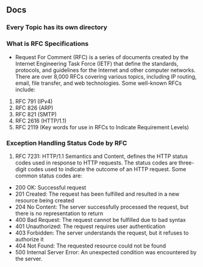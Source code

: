 ﻿## Docs
### Every Topic has its own directory
### What is RFC Specifications
- Request For Comment (RFC) is a series of documents created by the Internet Engineering Task Force (IETF) that define the standards, protocols, and guidelines for the Internet and other computer networks. There are over 8,000 RFCs covering various topics, including IP routing, email, file transfer, and web technologies. Some well-known RFCs include:

1. RFC 791 (IPv4)
2. RFC 826 (ARP)
3. RFC 821 (SMTP)
4. RFC 2616 (HTTP/1.1)
5. RFC 2119 (Key words for use in RFCs to Indicate Requirement Levels)

### Exception Handling Status Code by RFC
1. RFC 7231: HTTP/1.1 Semantics and Content, defines the HTTP status codes used in response to HTTP requests. The status codes are three-digit codes used to indicate the outcome of an HTTP request. Some common status codes are:
- 200 OK: Successful request
- 201 Created: The request has been fulfilled and resulted in a new resource being created
- 204 No Content: The server successfully processed the request, but there is no representation to return
- 400 Bad Request: The request cannot be fulfilled due to bad syntax
- 401 Unauthorized: The request requires user authentication
- 403 Forbidden: The server understands the request, but it refuses to authorize it
- 404 Not Found: The requested resource could not be found
- 500 Internal Server Error: An unexpected condition was encountered by the server.

